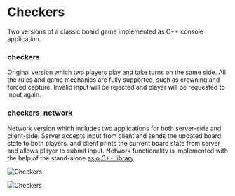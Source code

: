 # Checkers

Two versions of a classic board game implemented as C++ console application.

### checkers

Original version which two players play and take turns on the same side. All the rules and game mechanics are fully supported, such as crowning and forced capture. Invalid input will be rejected and player will be requested to input again.

### checkers_network

Network version which includes two applications for both server-side and client-side. Server accepts input from client and sends the updated board state to both players, and client prints the current board state from server and allows player to submit input. Network functionality is implemented with the help of the stand-alone [asio C++ library](http://think-async.com/).

![Checkers](https://dingjun.github.io/images/checkers.png)

![Checkers](https://dingjun.github.io/images/checkers2.png)
